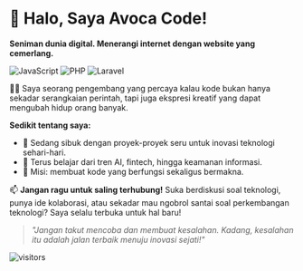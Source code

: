 # 👋 Halo, Saya Avoca Code!
**Seniman dunia digital. Menerangi internet dengan website yang cemerlang.**

![JavaScript](https://img.shields.io/badge/Code-JavaScript-informational?style=flat&logo=javascript&color=F7DF1E)
![PHP](https://img.shields.io/badge/Code-PHP-informational?style=flat&logo=php&color=777BB4)
![Laravel](https://img.shields.io/badge/Framework-Laravel-informational?style=flat&logo=laravel&color=FF2D20)

👨‍💻 Saya seorang pengembang yang percaya kalau kode bukan hanya sekadar serangkaian perintah, tapi juga ekspresi kreatif yang dapat mengubah hidup orang banyak.

**Sedikit tentang saya:**
- 🔭 Sedang sibuk dengan proyek-proyek seru untuk inovasi teknologi sehari-hari.
- 🌱 Terus belajar dari tren AI, fintech, hingga keamanan informasi.
- 🚀 Misi: membuat kode yang berfungsi sekaligus bermakna.

📫 **Jangan ragu untuk saling terhubung!**
Suka berdiskusi soal teknologi, punya ide kolaborasi, atau sekadar mau ngobrol santai soal perkembangan teknologi? Saya selalu terbuka untuk hal baru!

> *"Jangan takut mencoba dan membuat kesalahan. Kadang, kesalahan itu adalah jalan terbaik menuju inovasi sejati!"*

![visitors](https://visitor-badge.laobi.icu/badge?page_id=avocacode.avocacode)
